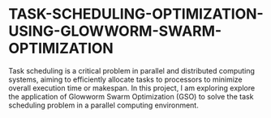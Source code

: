 # TASK-SCHEDULING-OPTIMIZATION-USING-GLOWWORM-SWARM-OPTIMIZATION

Task scheduling is a critical problem in parallel and distributed computing systems, aiming to efficiently allocate tasks to processors to minimize overall execution time or makespan. 
In this project, I am exploring explore the application of Glowworm Swarm Optimization (GSO) to solve the task scheduling problem in a parallel computing environment.
